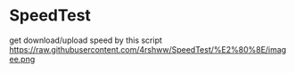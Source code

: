 # SpeedTest
get download/upload speed by this script
https://raw.githubusercontent.com/4rshww/SpeedTest/%E2%80%8E/imagee.png

